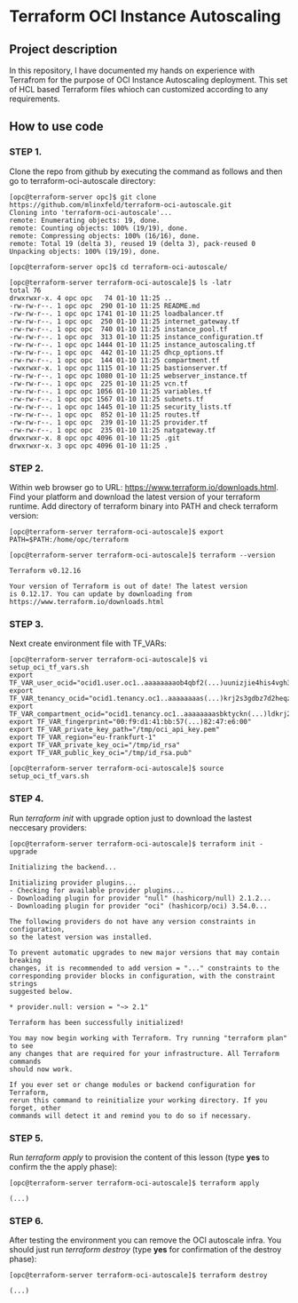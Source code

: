# Terraform OCI Instance Autoscaling 

## Project description

In this repository, I have documented my hands on experience with Terrafrom for the purpose of OCI Instance Autoscaling deployment. This set of HCL based Terraform files whioch can customized according to any requirements.   
## How to use code 

### STEP 1.

Clone the repo from github by executing the command as follows and then go to terraform-oci-autoscale directory:

```
[opc@terraform-server opc]$ git clone https://github.com/mlinxfeld/terraform-oci-autoscale.git
Cloning into 'terraform-oci-autoscale'...
remote: Enumerating objects: 19, done.
remote: Counting objects: 100% (19/19), done.
remote: Compressing objects: 100% (16/16), done.
remote: Total 19 (delta 3), reused 19 (delta 3), pack-reused 0
Unpacking objects: 100% (19/19), done.

[opc@terraform-server opc]$ cd terraform-oci-autoscale/

[opc@terraform-server terraform-oci-autoscale]$ ls -latr
total 76
drwxrwxr-x. 4 opc opc   74 01-10 11:25 ..
-rw-rw-r--. 1 opc opc  290 01-10 11:25 README.md
-rw-rw-r--. 1 opc opc 1741 01-10 11:25 loadbalancer.tf
-rw-rw-r--. 1 opc opc  250 01-10 11:25 internet_gateway.tf
-rw-rw-r--. 1 opc opc  740 01-10 11:25 instance_pool.tf
-rw-rw-r--. 1 opc opc  313 01-10 11:25 instance_configuration.tf
-rw-rw-r--. 1 opc opc 1444 01-10 11:25 instance_autoscaling.tf
-rw-rw-r--. 1 opc opc  442 01-10 11:25 dhcp_options.tf
-rw-rw-r--. 1 opc opc  144 01-10 11:25 compartment.tf
-rwxrwxr-x. 1 opc opc 1115 01-10 11:25 bastionserver.tf
-rw-rw-r--. 1 opc opc 1080 01-10 11:25 webserver_instance.tf
-rw-rw-r--. 1 opc opc  225 01-10 11:25 vcn.tf
-rw-rw-r--. 1 opc opc 1056 01-10 11:25 variables.tf
-rw-rw-r--. 1 opc opc 1567 01-10 11:25 subnets.tf
-rw-rw-r--. 1 opc opc 1445 01-10 11:25 security_lists.tf
-rw-rw-r--. 1 opc opc  852 01-10 11:25 routes.tf
-rw-rw-r--. 1 opc opc  239 01-10 11:25 provider.tf
-rw-rw-r--. 1 opc opc  235 01-10 11:25 natgateway.tf
drwxrwxr-x. 8 opc opc 4096 01-10 11:25 .git
drwxrwxr-x. 3 opc opc 4096 01-10 11:25 .

```

### STEP 2.

Within web browser go to URL: https://www.terraform.io/downloads.html. Find your platform and download the latest version of your terraform runtime. Add directory of terraform binary into PATH and check terraform version:

```
[opc@terraform-server terraform-oci-autoscale]$ export PATH=$PATH:/home/opc/terraform

[opc@terraform-server terraform-oci-autoscale]$ terraform --version

Terraform v0.12.16

Your version of Terraform is out of date! The latest version
is 0.12.17. You can update by downloading from https://www.terraform.io/downloads.html
```

### STEP 3. 
Next create environment file with TF_VARs:

```
[opc@terraform-server terraform-oci-autoscale]$ vi setup_oci_tf_vars.sh
export TF_VAR_user_ocid="ocid1.user.oc1..aaaaaaaaob4qbf2(...)uunizjie4his4vgh3jx5jxa"
export TF_VAR_tenancy_ocid="ocid1.tenancy.oc1..aaaaaaaas(...)krj2s3gdbz7d2heqzzxn7pe64ksbia"
export TF_VAR_compartment_ocid="ocid1.tenancy.oc1..aaaaaaaasbktyckn(...)ldkrj2s3gdbz7d2heqzzxn7pe64ksbia"
export TF_VAR_fingerprint="00:f9:d1:41:bb:57(...)82:47:e6:00"
export TF_VAR_private_key_path="/tmp/oci_api_key.pem"
export TF_VAR_region="eu-frankfurt-1"
export TF_VAR_private_key_oci="/tmp/id_rsa"
export TF_VAR_public_key_oci="/tmp/id_rsa.pub"

[opc@terraform-server terraform-oci-autoscale]$ source setup_oci_tf_vars.sh
```

### STEP 4.
Run *terraform init* with upgrade option just to download the lastest neccesary providers:

```
[opc@terraform-server terraform-oci-autoscale]$ terraform init -upgrade

Initializing the backend...

Initializing provider plugins...
- Checking for available provider plugins...
- Downloading plugin for provider "null" (hashicorp/null) 2.1.2...
- Downloading plugin for provider "oci" (hashicorp/oci) 3.54.0...

The following providers do not have any version constraints in configuration,
so the latest version was installed.

To prevent automatic upgrades to new major versions that may contain breaking
changes, it is recommended to add version = "..." constraints to the
corresponding provider blocks in configuration, with the constraint strings
suggested below.

* provider.null: version = "~> 2.1"

Terraform has been successfully initialized!

You may now begin working with Terraform. Try running "terraform plan" to see
any changes that are required for your infrastructure. All Terraform commands
should now work.

If you ever set or change modules or backend configuration for Terraform,
rerun this command to reinitialize your working directory. If you forget, other
commands will detect it and remind you to do so if necessary.
```

### STEP 5.
Run *terraform apply* to provision the content of this lesson (type **yes** to confirm the the apply phase):

```
[opc@terraform-server terraform-oci-autoscale]$ terraform apply

(...)

```

### STEP 6.
After testing the environment you can remove the OCI autoscale infra. You should just run *terraform destroy* (type **yes** for confirmation of the destroy phase):

```
[opc@terraform-server terraform-oci-autoscale]$ terraform destroy

(...)

```
